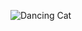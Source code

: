 ![Dancing Cat](https://media3.giphy.com/media/v1.Y2lkPTc5MGI3NjExdnBpczRkcTA4MWZ4eDd5bHQ5OXJmaG43b2lraXF0YXhlajZucDgxZyZlcD12MV9pbnRlcm5hbF9naWZfYnlfaWQmY3Q9Zw/Vuw9m5wXviFIQ/giphy.gif)
